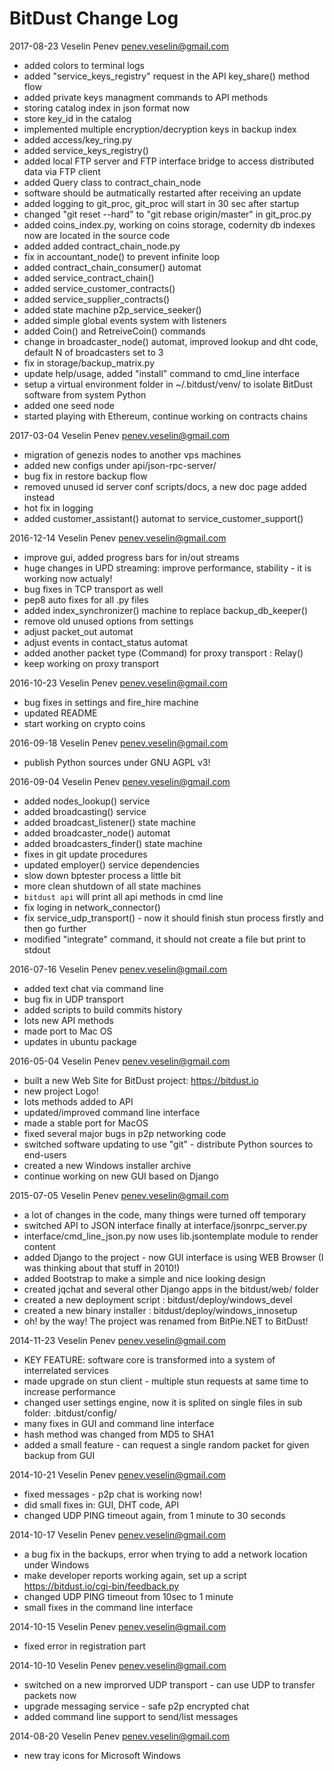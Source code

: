 # BitDust Change Log



2017-08-23 Veselin Penev [penev.veselin@gmail.com](mailto:penev.veselin@gmail.com)

* added colors to terminal logs
* added "service_keys_registry" request in the API key_share() method flow
* added private keys managment commands to API methods
* storing catalog index in json format now
* store key_id in the catalog
* implemented multiple encryption/decryption keys in backup index
* added access/key_ring.py
* added service_keys_registry()
* added local FTP server and FTP interface bridge to access distributed data via FTP client
* added Query class to contract_chain_node
* software should be autmatically restarted after receiving an update
* added logging to git_proc, git_proc will start in 30 sec after startup
* changed "git reset --hard" to "git rebase origin/master" in git_proc.py
* added coins_index.py, working on coins storage, codernity db indexes now are located in the source code
* added added contract_chain_node.py
* fix in accountant_node() to prevent infinite loop
* added contract_chain_consumer() automat
* added service_contract_chain()
* added service_customer_contracts()
* added service_supplier_contracts()
* added state machine p2p_service_seeker()
* added simple global events system with listeners
* added Coin() and RetreiveCoin() commands
* change in broadcaster_node() automat, improved lookup and dht code, default N of broadcasters set to 3
* fix in storage/backup_matrix.py
* update help/usage, added "install" command to cmd_line interface
* setup a virtual environment folder in ~/.bitdust/venv/ to isolate BitDust software from system Python
* added one seed node
* started playing with Ethereum, continue working on contracts chains


2017-03-04 Veselin Penev [penev.veselin@gmail.com](mailto:penev.veselin@gmail.com)

* migration of genezis nodes to another vps machines
* added new configs under api/json-rpc-server/
* bug fix in restore backup flow
* removed unused id server conf scripts/docs, a new doc page added instead
* hot fix in logging
* added customer_assistant() automat to service_customer_support()


2016-12-14 Veselin Penev [penev.veselin@gmail.com](mailto:penev.veselin@gmail.com)

* improve gui, added progress bars for in/out streams
* huge changes in UPD streaming: improve performance, stability - it is working now actualy!
* bug fixes in TCP transport as well
* pep8 auto fixes for all .py files
* added index_synchronizer() machine to replace backup_db_keeper()
* remove old unused options from settings
* adjust packet_out automat
* adjust events in contact_status automat
* added another packet type (Command) for proxy transport : Relay()
* keep working on proxy transport


2016-10-23 Veselin Penev [penev.veselin@gmail.com](mailto:penev.veselin@gmail.com)

* bug fixes in settings and fire_hire machine
* updated README
* start working on crypto coins


2016-09-18 Veselin Penev [penev.veselin@gmail.com](mailto:penev.veselin@gmail.com)

* publish Python sources under GNU AGPL v3!


2016-09-04 Veselin Penev [penev.veselin@gmail.com](mailto:penev.veselin@gmail.com)

* added nodes_lookup() service
* added broadcasting() service
* added broadcast_listener() state machine
* added broadcaster_node() automat
* added broadcasters_finder() state machine
* fixes in git update procedures
* updated employer() service dependencies
* slow down bptester process a little bit
* more clean shutdown of all state machines
* `bitdust api` will print all api methods in cmd line
* fix loging in network_connector()
* fix service_udp_transport() - now it should finish stun process firstly and then go further
* modified "integrate" command, it should not create a file but print to stdout


2016-07-16 Veselin Penev [penev.veselin@gmail.com](mailto:penev.veselin@gmail.com)

* added text chat via command line
* bug fix in UDP transport
* added scripts to build commits history
* lots new API methods
* made port to Mac OS
* updates in ubuntu package


2016-05-04 Veselin Penev [penev.veselin@gmail.com](mailto:penev.veselin@gmail.com)

* built a new Web Site for BitDust project: https://bitdust.io
* new project Logo!
* lots methods added to API
* updated/improved command line interface
* made a stable port for MacOS
* fixed several major bugs in p2p networking code
* switched software updating to use "git" - distribute Python sources to end-users
* created a new Windows installer archive
* continue working on new GUI based on Django


2015-07-05 Veselin Penev [penev.veselin@gmail.com](mailto:penev.veselin@gmail.com)

* a lot of changes in the code, many things were turned off temporary
* switched API to JSON interface finally at interface/jsonrpc_server.py
* interface/cmd_line_json.py now uses lib.jsontemplate module to render content
* added Django to the project - now GUI interface is using WEB Browser (I was thinking about that stuff in 2010!)
* added Bootstrap to make a simple and nice looking design
* created jqchat and several other Django apps in the bitdust/web/ folder
* created a new deployment script : bitdust/deploy/windows_devel
* created a new binary installer : bitdust/deploy/windows_innosetup
* oh! by the way! The project was renamed from BitPie.NET to BitDust!


2014-11-23 Veselin Penev [penev.veselin@gmail.com](mailto:penev.veselin@gmail.com)

* KEY FEATURE: software core is transformed into a system of interrelated services
* made upgrade on stun client - multiple stun requests at same time to increase performance
* changed user settings engine, now it is splited on single files in sub folder: .bitdust/config/
* many fixes in GUI and command line interface
* hash method was changed from MD5 to SHA1 
* added a small feature - can request a single random packet for given backup from GUI


2014-10-21 Veselin Penev [penev.veselin@gmail.com](mailto:penev.veselin@gmail.com)

* fixed messages - p2p chat is working now! 
* did small fixes in: GUI, DHT code, API
* changed UDP PING timeout again, from 1 minute to 30 seconds


2014-10-17 Veselin Penev [penev.veselin@gmail.com](mailto:penev.veselin@gmail.com)

* a bug fix in the backups, error when trying to add a network location under Windows
* make developer reports working again, set up a script https://bitdust.io/cgi-bin/feedback.py
* changed UDP PING timeout from 10sec to 1 minute
* small fixes in the command line interface


2014-10-15 Veselin Penev [penev.veselin@gmail.com](mailto:penev.veselin@gmail.com)

* fixed error in registration part


2014-10-10 Veselin Penev [penev.veselin@gmail.com](mailto:penev.veselin@gmail.com)

* switched on a new improrved UDP transport - can use UDP to transfer packets now
* upgrade messaging service - safe p2p encrypted chat
* added command line support to send/list messages


2014-08-20 Veselin Penev [penev.veselin@gmail.com](mailto:penev.veselin@gmail.com)

* new tray icons for Microsoft Windows


<div class=fbcomments markdown="1">
</div>
